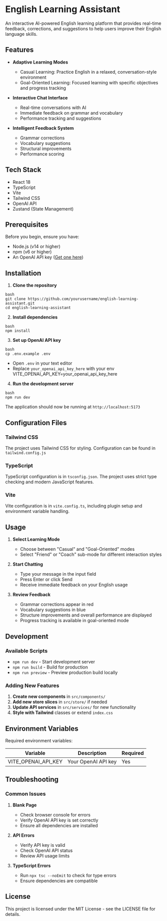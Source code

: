# English Learning Assistant

An interactive AI-powered English learning platform that provides real-time feedback, corrections, and suggestions to help users improve their English language skills.

## Features

- **Adaptive Learning Modes**
  - Casual Learning: Practice English in a relaxed, conversation-style environment
  - Goal-Oriented Learning: Focused learning with specific objectives and progress tracking

- **Interactive Chat Interface**
  - Real-time conversations with AI
  - Immediate feedback on grammar and vocabulary
  - Performance tracking and suggestions

- **Intelligent Feedback System**
  - Grammar corrections
  - Vocabulary suggestions
  - Structural improvements
  - Performance scoring

## Tech Stack

- React 18
- TypeScript
- Vite
- Tailwind CSS
- OpenAI API
- Zustand (State Management)

## Prerequisites

Before you begin, ensure you have:
- Node.js (v14 or higher)
- npm (v6 or higher)
- An OpenAI API key ([Get one here](https://platform.openai.com/api-keys))

## Installation

1. **Clone the repository**

```
bash
git clone https://github.com/yourusername/english-learning-assistant.git
cd english-learning-assistant
```

2. **Install dependencies**

```
bash
npm install
```

3. **Set up OpenAI API key**

```
bash
cp .env.example .env
```
- Open `.env` in your text editor
- Replace `your_openai_api_key_here` with your env
VITE_OPENAI_API_KEY=your_openai_api_key_here

4. **Run the development server**

```
bash
npm run dev
``` 
The application should now be running at `http://localhost:5173`

## Configuration Files

### Tailwind CSS
The project uses Tailwind CSS for styling. Configuration can be found in `tailwind.config.js`

### TypeScript
TypeScript configuration is in `tsconfig.json`. The project uses strict type checking and modern JavaScript features.

### Vite
Vite configuration is in `vite.config.ts`, including plugin setup and environment variable handling.

## Usage

1. **Select Learning Mode**
   - Choose between "Casual" and "Goal-Oriented" modes
   - Select "Friend" or "Coach" sub-mode for different interaction styles

2. **Start Chatting**
   - Type your message in the input field
   - Press Enter or click Send
   - Receive immediate feedback on your English usage

3. **Review Feedback**
   - Grammar corrections appear in red
   - Vocabulary suggestions in blue
   - Structure improvements and overall performance are displayed
   - Progress tracking is available in goal-oriented mode

## Development

### Available Scripts

- `npm run dev` - Start development server
- `npm run build` - Build for production
- `npm run preview` - Preview production build locally

### Adding New Features

1. **Create new components** in `src/components/`
2. **Add new store slices** in `src/store/` if needed
3. **Update API services** in `src/services/` for new functionality
4. **Style with Tailwind** classes or extend `index.css`

## Environment Variables

Required environment variables:

| Variable | Description | Required |
|----------|-------------|----------|
| VITE_OPENAI_API_KEY | Your OpenAI API key | Yes |

## Troubleshooting

### Common Issues

1. **Blank Page**
   - Check browser console for errors
   - Verify OpenAI API key is set correctly
   - Ensure all dependencies are installed

2. **API Errors**
   - Verify API key is valid
   - Check OpenAI API status
   - Review API usage limits

3. **TypeScript Errors**
   - Run `npx tsc --noEmit` to check for type errors
   - Ensure dependencies are compatible

## License

This project is licensed under the MIT License - see the LICENSE file for details.